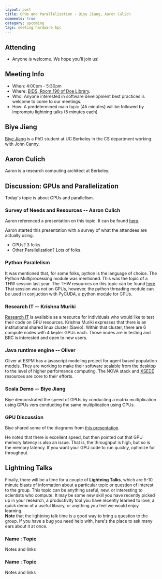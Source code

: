 ```yaml
---
layout: post
title: GPUs and Parallelization - Biye Jiang, Aaron Culich 
comments: true
category: upcoming
tags: meeting hardware hpc
---
```


## Attending

- Anyone is welcome. We hope you'll join us!

## Meeting Info

- When: 4:00pm - 5:30pm
- Where: [BIDS, Room 190 of Doe Library](https://bids.berkeley.edu).
- Who: Anyone interested in software development best practices is welcome to come to our meetings.
- How: A predetermined main topic (45 minutes) will be followed by impromptu lightning talks (5 minutes each)

## Biye Jiang

[Biye Jiang](https://byeah.github.io/) is a PhD student at UC Berkeley in the 
CS department working with John Canny. 

## Aaron Culich

Aaron is a research computing architect at Berkeley. 

## Discussion: GPUs and Parallelization

Today's topic is about GPUs and parallelism. 

### Survey of Needs and Resources -- Aaron Culich

Aaron referenced a presentation on this topic. It can be found 
[here](http://parlab.eecs.berkeley.edu/sites/all/parlab/files/BootCamp_Computational_Patterns_Demmel_final_12v2.pdf).

Aaron started this presentation with a survey of what the attendees are 
actually using.

- GPUs? 3 folks.
- Other Parallelization? Lots of folks.

### Python Parallelism

It was mentioned that, for some folks, python is the language of choice. The 
Python Multiprocessing module was mentioned. This was the topic of a THW 
session last year. The THW resources on this topic can be found 
[here](https://github.com/thehackerwithin/berkeley/blob/master/python_concurrency). 
That session was not on GPUs, however, the python threading module can be used 
in conjuction with PyCUDA, a python module for GPUs. 

### Research IT -- Krishna Muriki

[Research IT](research-it.berkeley.edu) is available as a resource for 
individuals who would like to test their code on GPU resources. Krishna 
Muriki expresses that there is an institutional shared linux cluster (Savio). 
Within that cluster, there are 6 compute nodes with 4 kepler GPUs each.
Those nodes are in testing and BRC is interested and open to new users.

### Java runtime engine -- Oliver

Oliver at ESPM has a javascript modeling project for agent based population 
models. They are working to make their software scalable from the desktop to 
the level of higher performance computing. The NOVA stack and 
[XSEDE](https://www.xsede.org/) resources 
are core to their efforts. 

### Scala Demo -- Biye Jiang

Biye demonstrated the speed of GPUs by conducting a matrix multiplication using 
GPUs vers conducting the same multiplication using CPUs. 

### GPU Discussion

Biye shared some of the diagrams from [this 
presentation](http://on-demand.gputechconf.com/gtc/2014/presentations/S4811-extreme-machine-learning-with-gpus.pdf).

He noted that there is excellent speed, but then pointed out that GPU memory 
latency is also an issue. That is, the throughput is high, but so is the memory 
latency.  If you want your GPU code to run quickly, optimize for throughput.

## Lightning Talks

Finally, there will be a time for a couple of **Lightning Talks**, which are 
5-10 minute blasts of information about a particular topic or question of 
interest to the group.  This topic can be anything useful, new, or interesting 
to scientists who compute. It may be some new skill you have recently picked up 
in your research, a productivity tool you have recently learned to love, a 
quick demo of a useful library, or anything you feel we would enjoy learning.  
**Note** that the lightning talk time is a good way to bring a question to the 
group. If you have a bug you need help with, here's the place to ask many ears 
about it at once.  


### Name : Topic 

Notes and links

### Name : Topic

Notes and links
